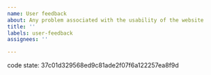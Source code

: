 ```yaml
---
name: User feedback
about: Any problem associated with the usability of the website 
title: ''
labels: user-feedback
assignees: ''

---
```

<!-- please leave this in so we know which version your comment is about -->
code state: 37c01d329568ed9c81ade2f07f6a122257ea8f9d

